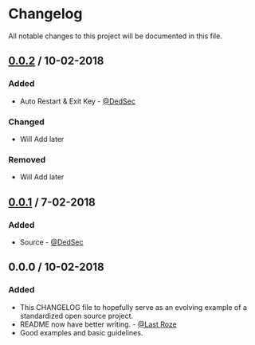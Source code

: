 # Changelog
All notable changes to this project will be documented in this file.



## [0.0.2] / 10-02-2018

### Added
* Auto Restart & Exit Key - [@DedSec](https://github.com/Ashesh3)

### Changed
* Will Add later

### Removed
- Will Add later



## [0.0.1] / 7-02-2018

### Added
* Source - [@DedSec](https://github.com/Ashesh3)



## 0.0.0 / 10-02-2018
### Added
* This CHANGELOG file to hopefully serve as an evolving example of a standardized open source project.
* README now have better writing. - [@Last Roze](https://github.com/LastRoze)
* Good examples and basic guidelines.






[Unreleased]: https://discord.gg/VTMGTA4
[0.0.2]: https://github.com/Ashesh3/RosMultiHackv99/commit/c220f219f5011621ae26fce3f69a41101ef5a75b
[0.0.1]: https://github.com/Ashesh3/RosMultiHackv99
